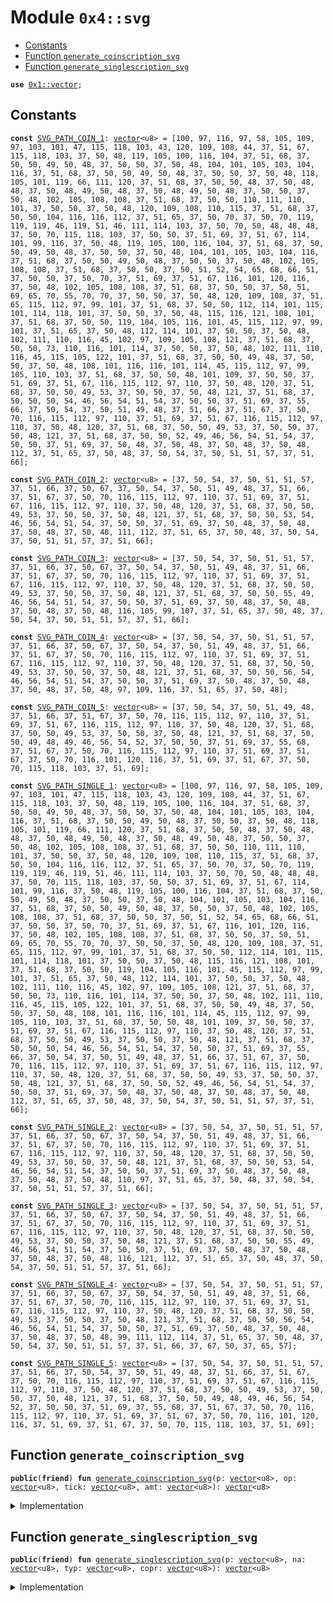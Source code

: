 
<a name="0x4_svg"></a>

# Module `0x4::svg`



-  [Constants](#@Constants_0)
-  [Function `generate_coinscription_svg`](#0x4_svg_generate_coinscription_svg)
-  [Function `generate_singlescription_svg`](#0x4_svg_generate_singlescription_svg)


<pre><code><b>use</b> <a href="dependencies/move-stdlib/vector.md#0x1_vector">0x1::vector</a>;
</code></pre>



<a name="@Constants_0"></a>

## Constants


<a name="0x4_svg_SVG_PATH_COIN_1"></a>



<pre><code><b>const</b> <a href="svg.md#0x4_svg_SVG_PATH_COIN_1">SVG_PATH_COIN_1</a>: <a href="dependencies/move-stdlib/vector.md#0x1_vector">vector</a>&lt;u8&gt; = [100, 97, 116, 97, 58, 105, 109, 97, 103, 101, 47, 115, 118, 103, 43, 120, 109, 108, 44, 37, 51, 67, 115, 118, 103, 37, 50, 48, 119, 105, 100, 116, 104, 37, 51, 68, 37, 50, 50, 49, 50, 48, 37, 50, 50, 37, 50, 48, 104, 101, 105, 103, 104, 116, 37, 51, 68, 37, 50, 50, 49, 50, 48, 37, 50, 50, 37, 50, 48, 118, 105, 101, 119, 66, 111, 120, 37, 51, 68, 37, 50, 50, 48, 37, 50, 48, 48, 37, 50, 48, 49, 50, 48, 37, 50, 48, 49, 50, 48, 37, 50, 50, 37, 50, 48, 102, 105, 108, 108, 37, 51, 68, 37, 50, 50, 110, 111, 110, 101, 37, 50, 50, 37, 50, 48, 120, 109, 108, 110, 115, 37, 51, 68, 37, 50, 50, 104, 116, 116, 112, 37, 51, 65, 37, 50, 70, 37, 50, 70, 119, 119, 119, 46, 119, 51, 46, 111, 114, 103, 37, 50, 70, 50, 48, 48, 48, 37, 50, 70, 115, 118, 103, 37, 50, 50, 37, 51, 69, 37, 51, 67, 114, 101, 99, 116, 37, 50, 48, 119, 105, 100, 116, 104, 37, 51, 68, 37, 50, 50, 49, 50, 48, 37, 50, 50, 37, 50, 48, 104, 101, 105, 103, 104, 116, 37, 51, 68, 37, 50, 50, 49, 50, 48, 37, 50, 50, 37, 50, 48, 102, 105, 108, 108, 37, 51, 68, 37, 50, 50, 37, 50, 51, 52, 54, 65, 68, 66, 51, 37, 50, 50, 37, 50, 70, 37, 51, 69, 37, 51, 67, 116, 101, 120, 116, 37, 50, 48, 102, 105, 108, 108, 37, 51, 68, 37, 50, 50, 37, 50, 51, 69, 65, 70, 55, 70, 70, 37, 50, 50, 37, 50, 48, 120, 109, 108, 37, 51, 65, 115, 112, 97, 99, 101, 37, 51, 68, 37, 50, 50, 112, 114, 101, 115, 101, 114, 118, 101, 37, 50, 50, 37, 50, 48, 115, 116, 121, 108, 101, 37, 51, 68, 37, 50, 50, 119, 104, 105, 116, 101, 45, 115, 112, 97, 99, 101, 37, 51, 65, 37, 50, 48, 112, 114, 101, 37, 50, 50, 37, 50, 48, 102, 111, 110, 116, 45, 102, 97, 109, 105, 108, 121, 37, 51, 68, 37, 50, 50, 73, 110, 116, 101, 114, 37, 50, 50, 37, 50, 48, 102, 111, 110, 116, 45, 115, 105, 122, 101, 37, 51, 68, 37, 50, 50, 49, 48, 37, 50, 50, 37, 50, 48, 108, 101, 116, 116, 101, 114, 45, 115, 112, 97, 99, 105, 110, 103, 37, 51, 68, 37, 50, 50, 48, 101, 109, 37, 50, 50, 37, 51, 69, 37, 51, 67, 116, 115, 112, 97, 110, 37, 50, 48, 120, 37, 51, 68, 37, 50, 50, 49, 53, 37, 50, 50, 37, 50, 48, 121, 37, 51, 68, 37, 50, 50, 50, 54, 46, 56, 54, 51, 54, 37, 50, 50, 37, 51, 69, 37, 55, 66, 37, 50, 54, 37, 50, 51, 49, 48, 37, 51, 66, 37, 51, 67, 37, 50, 70, 116, 115, 112, 97, 110, 37, 51, 69, 37, 51, 67, 116, 115, 112, 97, 110, 37, 50, 48, 120, 37, 51, 68, 37, 50, 50, 49, 53, 37, 50, 50, 37, 50, 48, 121, 37, 51, 68, 37, 50, 50, 52, 49, 46, 56, 54, 51, 54, 37, 50, 50, 37, 51, 69, 37, 50, 48, 37, 50, 48, 37, 50, 48, 37, 50, 48, 112, 37, 51, 65, 37, 50, 48, 37, 50, 54, 37, 50, 51, 51, 57, 37, 51, 66];
</code></pre>



<a name="0x4_svg_SVG_PATH_COIN_2"></a>



<pre><code><b>const</b> <a href="svg.md#0x4_svg_SVG_PATH_COIN_2">SVG_PATH_COIN_2</a>: <a href="dependencies/move-stdlib/vector.md#0x1_vector">vector</a>&lt;u8&gt; = [37, 50, 54, 37, 50, 51, 51, 57, 37, 51, 66, 37, 50, 67, 37, 50, 54, 37, 50, 51, 49, 48, 37, 51, 66, 37, 51, 67, 37, 50, 70, 116, 115, 112, 97, 110, 37, 51, 69, 37, 51, 67, 116, 115, 112, 97, 110, 37, 50, 48, 120, 37, 51, 68, 37, 50, 50, 49, 53, 37, 50, 50, 37, 50, 48, 121, 37, 51, 68, 37, 50, 50, 53, 54, 46, 56, 54, 51, 54, 37, 50, 50, 37, 51, 69, 37, 50, 48, 37, 50, 48, 37, 50, 48, 37, 50, 48, 111, 112, 37, 51, 65, 37, 50, 48, 37, 50, 54, 37, 50, 51, 51, 57, 37, 51, 66];
</code></pre>



<a name="0x4_svg_SVG_PATH_COIN_3"></a>



<pre><code><b>const</b> <a href="svg.md#0x4_svg_SVG_PATH_COIN_3">SVG_PATH_COIN_3</a>: <a href="dependencies/move-stdlib/vector.md#0x1_vector">vector</a>&lt;u8&gt; = [37, 50, 54, 37, 50, 51, 51, 57, 37, 51, 66, 37, 50, 67, 37, 50, 54, 37, 50, 51, 49, 48, 37, 51, 66, 37, 51, 67, 37, 50, 70, 116, 115, 112, 97, 110, 37, 51, 69, 37, 51, 67, 116, 115, 112, 97, 110, 37, 50, 48, 120, 37, 51, 68, 37, 50, 50, 49, 53, 37, 50, 50, 37, 50, 48, 121, 37, 51, 68, 37, 50, 50, 55, 49, 46, 56, 54, 51, 54, 37, 50, 50, 37, 51, 69, 37, 50, 48, 37, 50, 48, 37, 50, 48, 37, 50, 48, 116, 105, 99, 107, 37, 51, 65, 37, 50, 48, 37, 50, 54, 37, 50, 51, 51, 57, 37, 51, 66];
</code></pre>



<a name="0x4_svg_SVG_PATH_COIN_4"></a>



<pre><code><b>const</b> <a href="svg.md#0x4_svg_SVG_PATH_COIN_4">SVG_PATH_COIN_4</a>: <a href="dependencies/move-stdlib/vector.md#0x1_vector">vector</a>&lt;u8&gt; = [37, 50, 54, 37, 50, 51, 51, 57, 37, 51, 66, 37, 50, 67, 37, 50, 54, 37, 50, 51, 49, 48, 37, 51, 66, 37, 51, 67, 37, 50, 70, 116, 115, 112, 97, 110, 37, 51, 69, 37, 51, 67, 116, 115, 112, 97, 110, 37, 50, 48, 120, 37, 51, 68, 37, 50, 50, 49, 53, 37, 50, 50, 37, 50, 48, 121, 37, 51, 68, 37, 50, 50, 56, 54, 46, 56, 54, 51, 54, 37, 50, 50, 37, 51, 69, 37, 50, 48, 37, 50, 48, 37, 50, 48, 37, 50, 48, 97, 109, 116, 37, 51, 65, 37, 50, 48];
</code></pre>



<a name="0x4_svg_SVG_PATH_COIN_5"></a>



<pre><code><b>const</b> <a href="svg.md#0x4_svg_SVG_PATH_COIN_5">SVG_PATH_COIN_5</a>: <a href="dependencies/move-stdlib/vector.md#0x1_vector">vector</a>&lt;u8&gt; = [37, 50, 54, 37, 50, 51, 49, 48, 37, 51, 66, 37, 51, 67, 37, 50, 70, 116, 115, 112, 97, 110, 37, 51, 69, 37, 51, 67, 116, 115, 112, 97, 110, 37, 50, 48, 120, 37, 51, 68, 37, 50, 50, 49, 53, 37, 50, 50, 37, 50, 48, 121, 37, 51, 68, 37, 50, 50, 49, 48, 49, 46, 56, 54, 52, 37, 50, 50, 37, 51, 69, 37, 55, 68, 37, 51, 67, 37, 50, 70, 116, 115, 112, 97, 110, 37, 51, 69, 37, 51, 67, 37, 50, 70, 116, 101, 120, 116, 37, 51, 69, 37, 51, 67, 37, 50, 70, 115, 118, 103, 37, 51, 69];
</code></pre>



<a name="0x4_svg_SVG_PATH_SINGLE_1"></a>



<pre><code><b>const</b> <a href="svg.md#0x4_svg_SVG_PATH_SINGLE_1">SVG_PATH_SINGLE_1</a>: <a href="dependencies/move-stdlib/vector.md#0x1_vector">vector</a>&lt;u8&gt; = [100, 97, 116, 97, 58, 105, 109, 97, 103, 101, 47, 115, 118, 103, 43, 120, 109, 108, 44, 37, 51, 67, 115, 118, 103, 37, 50, 48, 119, 105, 100, 116, 104, 37, 51, 68, 37, 50, 50, 49, 50, 48, 37, 50, 50, 37, 50, 48, 104, 101, 105, 103, 104, 116, 37, 51, 68, 37, 50, 50, 49, 50, 48, 37, 50, 50, 37, 50, 48, 118, 105, 101, 119, 66, 111, 120, 37, 51, 68, 37, 50, 50, 48, 37, 50, 48, 48, 37, 50, 48, 49, 50, 48, 37, 50, 48, 49, 50, 48, 37, 50, 50, 37, 50, 48, 102, 105, 108, 108, 37, 51, 68, 37, 50, 50, 110, 111, 110, 101, 37, 50, 50, 37, 50, 48, 120, 109, 108, 110, 115, 37, 51, 68, 37, 50, 50, 104, 116, 116, 112, 37, 51, 65, 37, 50, 70, 37, 50, 70, 119, 119, 119, 46, 119, 51, 46, 111, 114, 103, 37, 50, 70, 50, 48, 48, 48, 37, 50, 70, 115, 118, 103, 37, 50, 50, 37, 51, 69, 37, 51, 67, 114, 101, 99, 116, 37, 50, 48, 119, 105, 100, 116, 104, 37, 51, 68, 37, 50, 50, 49, 50, 48, 37, 50, 50, 37, 50, 48, 104, 101, 105, 103, 104, 116, 37, 51, 68, 37, 50, 50, 49, 50, 48, 37, 50, 50, 37, 50, 48, 102, 105, 108, 108, 37, 51, 68, 37, 50, 50, 37, 50, 51, 52, 54, 65, 68, 66, 51, 37, 50, 50, 37, 50, 70, 37, 51, 69, 37, 51, 67, 116, 101, 120, 116, 37, 50, 48, 102, 105, 108, 108, 37, 51, 68, 37, 50, 50, 37, 50, 51, 69, 65, 70, 55, 70, 70, 37, 50, 50, 37, 50, 48, 120, 109, 108, 37, 51, 65, 115, 112, 97, 99, 101, 37, 51, 68, 37, 50, 50, 112, 114, 101, 115, 101, 114, 118, 101, 37, 50, 50, 37, 50, 48, 115, 116, 121, 108, 101, 37, 51, 68, 37, 50, 50, 119, 104, 105, 116, 101, 45, 115, 112, 97, 99, 101, 37, 51, 65, 37, 50, 48, 112, 114, 101, 37, 50, 50, 37, 50, 48, 102, 111, 110, 116, 45, 102, 97, 109, 105, 108, 121, 37, 51, 68, 37, 50, 50, 73, 110, 116, 101, 114, 37, 50, 50, 37, 50, 48, 102, 111, 110, 116, 45, 115, 105, 122, 101, 37, 51, 68, 37, 50, 50, 49, 48, 37, 50, 50, 37, 50, 48, 108, 101, 116, 116, 101, 114, 45, 115, 112, 97, 99, 105, 110, 103, 37, 51, 68, 37, 50, 50, 48, 101, 109, 37, 50, 50, 37, 51, 69, 37, 51, 67, 116, 115, 112, 97, 110, 37, 50, 48, 120, 37, 51, 68, 37, 50, 50, 49, 53, 37, 50, 50, 37, 50, 48, 121, 37, 51, 68, 37, 50, 50, 50, 54, 46, 56, 54, 51, 54, 37, 50, 50, 37, 51, 69, 37, 55, 66, 37, 50, 54, 37, 50, 51, 49, 48, 37, 51, 66, 37, 51, 67, 37, 50, 70, 116, 115, 112, 97, 110, 37, 51, 69, 37, 51, 67, 116, 115, 112, 97, 110, 37, 50, 48, 120, 37, 51, 68, 37, 50, 50, 49, 53, 37, 50, 50, 37, 50, 48, 121, 37, 51, 68, 37, 50, 50, 52, 49, 46, 56, 54, 51, 54, 37, 50, 50, 37, 51, 69, 37, 50, 48, 37, 50, 48, 37, 50, 48, 37, 50, 48, 112, 37, 51, 65, 37, 50, 48, 37, 50, 54, 37, 50, 51, 51, 57, 37, 51, 66];
</code></pre>



<a name="0x4_svg_SVG_PATH_SINGLE_2"></a>



<pre><code><b>const</b> <a href="svg.md#0x4_svg_SVG_PATH_SINGLE_2">SVG_PATH_SINGLE_2</a>: <a href="dependencies/move-stdlib/vector.md#0x1_vector">vector</a>&lt;u8&gt; = [37, 50, 54, 37, 50, 51, 51, 57, 37, 51, 66, 37, 50, 67, 37, 50, 54, 37, 50, 51, 49, 48, 37, 51, 66, 37, 51, 67, 37, 50, 70, 116, 115, 112, 97, 110, 37, 51, 69, 37, 51, 67, 116, 115, 112, 97, 110, 37, 50, 48, 120, 37, 51, 68, 37, 50, 50, 49, 53, 37, 50, 50, 37, 50, 48, 121, 37, 51, 68, 37, 50, 50, 53, 54, 46, 56, 54, 51, 54, 37, 50, 50, 37, 51, 69, 37, 50, 48, 37, 50, 48, 37, 50, 48, 37, 50, 48, 110, 97, 37, 51, 65, 37, 50, 48, 37, 50, 54, 37, 50, 51, 51, 57, 37, 51, 66];
</code></pre>



<a name="0x4_svg_SVG_PATH_SINGLE_3"></a>



<pre><code><b>const</b> <a href="svg.md#0x4_svg_SVG_PATH_SINGLE_3">SVG_PATH_SINGLE_3</a>: <a href="dependencies/move-stdlib/vector.md#0x1_vector">vector</a>&lt;u8&gt; = [37, 50, 54, 37, 50, 51, 51, 57, 37, 51, 66, 37, 50, 67, 37, 50, 54, 37, 50, 51, 49, 48, 37, 51, 66, 37, 51, 67, 37, 50, 70, 116, 115, 112, 97, 110, 37, 51, 69, 37, 51, 67, 116, 115, 112, 97, 110, 37, 50, 48, 120, 37, 51, 68, 37, 50, 50, 49, 53, 37, 50, 50, 37, 50, 48, 121, 37, 51, 68, 37, 50, 50, 55, 49, 46, 56, 54, 51, 54, 37, 50, 50, 37, 51, 69, 37, 50, 48, 37, 50, 48, 37, 50, 48, 37, 50, 48, 116, 121, 112, 37, 51, 65, 37, 50, 48, 37, 50, 54, 37, 50, 51, 51, 57, 37, 51, 66];
</code></pre>



<a name="0x4_svg_SVG_PATH_SINGLE_4"></a>



<pre><code><b>const</b> <a href="svg.md#0x4_svg_SVG_PATH_SINGLE_4">SVG_PATH_SINGLE_4</a>: <a href="dependencies/move-stdlib/vector.md#0x1_vector">vector</a>&lt;u8&gt; = [37, 50, 54, 37, 50, 51, 51, 57, 37, 51, 66, 37, 50, 67, 37, 50, 54, 37, 50, 51, 49, 48, 37, 51, 66, 37, 51, 67, 37, 50, 70, 116, 115, 112, 97, 110, 37, 51, 69, 37, 51, 67, 116, 115, 112, 97, 110, 37, 50, 48, 120, 37, 51, 68, 37, 50, 50, 49, 53, 37, 50, 50, 37, 50, 48, 121, 37, 51, 68, 37, 50, 50, 56, 54, 46, 56, 54, 51, 54, 37, 50, 50, 37, 51, 69, 37, 50, 48, 37, 50, 48, 37, 50, 48, 37, 50, 48, 99, 111, 112, 114, 37, 51, 65, 37, 50, 48, 37, 50, 54, 37, 50, 51, 51, 57, 37, 51, 66, 37, 67, 50, 37, 65, 57];
</code></pre>



<a name="0x4_svg_SVG_PATH_SINGLE_5"></a>



<pre><code><b>const</b> <a href="svg.md#0x4_svg_SVG_PATH_SINGLE_5">SVG_PATH_SINGLE_5</a>: <a href="dependencies/move-stdlib/vector.md#0x1_vector">vector</a>&lt;u8&gt; = [37, 50, 54, 37, 50, 51, 51, 57, 37, 51, 66, 37, 50, 54, 37, 50, 51, 49, 48, 37, 51, 66, 37, 51, 67, 37, 50, 70, 116, 115, 112, 97, 110, 37, 51, 69, 37, 51, 67, 116, 115, 112, 97, 110, 37, 50, 48, 120, 37, 51, 68, 37, 50, 50, 49, 53, 37, 50, 50, 37, 50, 48, 121, 37, 51, 68, 37, 50, 50, 49, 48, 49, 46, 56, 54, 52, 37, 50, 50, 37, 51, 69, 37, 55, 68, 37, 51, 67, 37, 50, 70, 116, 115, 112, 97, 110, 37, 51, 69, 37, 51, 67, 37, 50, 70, 116, 101, 120, 116, 37, 51, 69, 37, 51, 67, 37, 50, 70, 115, 118, 103, 37, 51, 69];
</code></pre>



<a name="0x4_svg_generate_coinscription_svg"></a>

## Function `generate_coinscription_svg`



<pre><code><b>public</b>(<b>friend</b>) <b>fun</b> <a href="svg.md#0x4_svg_generate_coinscription_svg">generate_coinscription_svg</a>(p: <a href="dependencies/move-stdlib/vector.md#0x1_vector">vector</a>&lt;u8&gt;, op: <a href="dependencies/move-stdlib/vector.md#0x1_vector">vector</a>&lt;u8&gt;, tick: <a href="dependencies/move-stdlib/vector.md#0x1_vector">vector</a>&lt;u8&gt;, amt: <a href="dependencies/move-stdlib/vector.md#0x1_vector">vector</a>&lt;u8&gt;): <a href="dependencies/move-stdlib/vector.md#0x1_vector">vector</a>&lt;u8&gt;
</code></pre>



<details>
<summary>Implementation</summary>


<pre><code><b>public</b>(<b>friend</b>) <b>fun</b> <a href="svg.md#0x4_svg_generate_coinscription_svg">generate_coinscription_svg</a>(
    p: <a href="dependencies/move-stdlib/vector.md#0x1_vector">vector</a>&lt;u8&gt;,
    op: <a href="dependencies/move-stdlib/vector.md#0x1_vector">vector</a>&lt;u8&gt;,
    tick: <a href="dependencies/move-stdlib/vector.md#0x1_vector">vector</a>&lt;u8&gt;,
    amt: <a href="dependencies/move-stdlib/vector.md#0x1_vector">vector</a>&lt;u8&gt;
): <a href="dependencies/move-stdlib/vector.md#0x1_vector">vector</a>&lt;u8&gt; {
    <b>let</b> metadata = <a href="svg.md#0x4_svg_SVG_PATH_COIN_1">SVG_PATH_COIN_1</a>;
    <a href="dependencies/move-stdlib/vector.md#0x1_vector_append">vector::append</a>(&<b>mut</b> metadata, p);
    <a href="dependencies/move-stdlib/vector.md#0x1_vector_append">vector::append</a>(&<b>mut</b> metadata, <a href="svg.md#0x4_svg_SVG_PATH_COIN_2">SVG_PATH_COIN_2</a>);
    <a href="dependencies/move-stdlib/vector.md#0x1_vector_append">vector::append</a>(&<b>mut</b> metadata, op);
    <a href="dependencies/move-stdlib/vector.md#0x1_vector_append">vector::append</a>(&<b>mut</b> metadata, <a href="svg.md#0x4_svg_SVG_PATH_COIN_3">SVG_PATH_COIN_3</a>);
    <a href="dependencies/move-stdlib/vector.md#0x1_vector_append">vector::append</a>(&<b>mut</b> metadata, tick);
    <a href="dependencies/move-stdlib/vector.md#0x1_vector_append">vector::append</a>(&<b>mut</b> metadata, <a href="svg.md#0x4_svg_SVG_PATH_COIN_4">SVG_PATH_COIN_4</a>);
    <a href="dependencies/move-stdlib/vector.md#0x1_vector_append">vector::append</a>(&<b>mut</b> metadata, amt);
    <a href="dependencies/move-stdlib/vector.md#0x1_vector_append">vector::append</a>(&<b>mut</b> metadata, <a href="svg.md#0x4_svg_SVG_PATH_COIN_5">SVG_PATH_COIN_5</a>);

    metadata
}
</code></pre>



</details>

<a name="0x4_svg_generate_singlescription_svg"></a>

## Function `generate_singlescription_svg`



<pre><code><b>public</b>(<b>friend</b>) <b>fun</b> <a href="svg.md#0x4_svg_generate_singlescription_svg">generate_singlescription_svg</a>(p: <a href="dependencies/move-stdlib/vector.md#0x1_vector">vector</a>&lt;u8&gt;, na: <a href="dependencies/move-stdlib/vector.md#0x1_vector">vector</a>&lt;u8&gt;, typ: <a href="dependencies/move-stdlib/vector.md#0x1_vector">vector</a>&lt;u8&gt;, copr: <a href="dependencies/move-stdlib/vector.md#0x1_vector">vector</a>&lt;u8&gt;): <a href="dependencies/move-stdlib/vector.md#0x1_vector">vector</a>&lt;u8&gt;
</code></pre>



<details>
<summary>Implementation</summary>


<pre><code><b>public</b>(<b>friend</b>) <b>fun</b> <a href="svg.md#0x4_svg_generate_singlescription_svg">generate_singlescription_svg</a>(
    p: <a href="dependencies/move-stdlib/vector.md#0x1_vector">vector</a>&lt;u8&gt;,
    na: <a href="dependencies/move-stdlib/vector.md#0x1_vector">vector</a>&lt;u8&gt;,
    typ: <a href="dependencies/move-stdlib/vector.md#0x1_vector">vector</a>&lt;u8&gt;,
    copr: <a href="dependencies/move-stdlib/vector.md#0x1_vector">vector</a>&lt;u8&gt;
): <a href="dependencies/move-stdlib/vector.md#0x1_vector">vector</a>&lt;u8&gt; {
    <b>let</b> metadata = <a href="svg.md#0x4_svg_SVG_PATH_SINGLE_1">SVG_PATH_SINGLE_1</a>;
    <a href="dependencies/move-stdlib/vector.md#0x1_vector_append">vector::append</a>(&<b>mut</b> metadata, p);
    <a href="dependencies/move-stdlib/vector.md#0x1_vector_append">vector::append</a>(&<b>mut</b> metadata, <a href="svg.md#0x4_svg_SVG_PATH_SINGLE_2">SVG_PATH_SINGLE_2</a>);
    <a href="dependencies/move-stdlib/vector.md#0x1_vector_append">vector::append</a>(&<b>mut</b> metadata, na);
    <a href="dependencies/move-stdlib/vector.md#0x1_vector_append">vector::append</a>(&<b>mut</b> metadata, <a href="svg.md#0x4_svg_SVG_PATH_SINGLE_3">SVG_PATH_SINGLE_3</a>);
    <a href="dependencies/move-stdlib/vector.md#0x1_vector_append">vector::append</a>(&<b>mut</b> metadata, typ);
    <a href="dependencies/move-stdlib/vector.md#0x1_vector_append">vector::append</a>(&<b>mut</b> metadata, <a href="svg.md#0x4_svg_SVG_PATH_SINGLE_4">SVG_PATH_SINGLE_4</a>);
    <a href="dependencies/move-stdlib/vector.md#0x1_vector_append">vector::append</a>(&<b>mut</b> metadata, copr);
    <a href="dependencies/move-stdlib/vector.md#0x1_vector_append">vector::append</a>(&<b>mut</b> metadata, <a href="svg.md#0x4_svg_SVG_PATH_SINGLE_5">SVG_PATH_SINGLE_5</a>);

    metadata
}
</code></pre>



</details>
